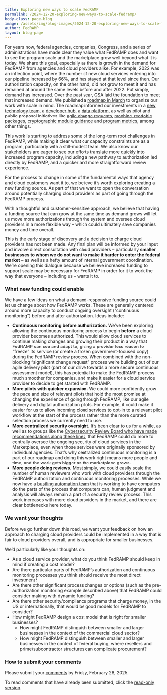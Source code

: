 ```yaml
---
title: Exploring new ways to scale FedRAMP
permalink: /2024-12-20-exploring-new-ways-to-scale-fedramp/
body-class: page-blog
image: /assets/img/blog-images/2024-12-20-exploring-new-ways-to-scale-fedramp.png
author: FedRAMP
layout: blog-page
---
```

For years now, federal agencies, companies, Congress, and a series of administrations have made clear they value what FedRAMP does and want to see the program scale and the marketplace grow well beyond what it is today. We share this goal, especially as there is growth in the demand for FedRAMP from agencies and cloud providers alike. 
For example, 2022 was an inflection point, where the number of new cloud services entering into our pipeline increased by 66%, and has stayed at that level since then. Our authorization capacity, on the other hand, did not grow to meet it and has remained at around the same levels before and after 2022. Put simply, demand has increased.
Over the past year, GSA laid the foundation to meet that increased demand. We published a <a href="https://www.fedramp.gov/2024-03-28-a-new-roadmap-for-fedramp/" target="_blank" rel="noopener noreferrer">roadmap in March</a> to organize our work with scale in mind. The roadmap informed our investments in a <a href="https://www.fedramp.gov/team/" target="_blank" rel="noopener noreferrer">new technology team</a>, a <a href="https://automate.fedramp.gov/" target="_blank" rel="noopener noreferrer">developer hub</a>, a <a href="https://www.fedramp.gov/2024-09-03-the-missing-piece-of-our-modernization-puzzle-the-fedramp-platform/" target="_blank" rel="noopener noreferrer">data platform</a>, as well as pilot and public proposal initiatives like <a href="https://www.fedramp.gov/2024-09-27-agile-delivery-pilot-update/" target="_blank" rel="noopener noreferrer">agile change requests</a>, <a href="https://www.fedramp.gov/2024-08-28-digital-authorization-pilot/" target="_blank" rel="noopener noreferrer">machine-readable packages</a>, <a href="https://www.fedramp.gov/2024-08-09-strengthening-the-use-of-cryptography-to-secure-federal-cloud-systems/" target="_blank" rel="noopener noreferrer">cryptographic module guidance</a> and <a href="https://www.fedramp.gov/2024-07-30-fedramps-metrics-for-public-comment/" target="_blank" rel="noopener noreferrer">program metrics</a>, among other things.

This work is starting to address some of the long-term root challenges in FedRAMP, while making it clear what our capacity constraints are as a program, particularly with a still-modest team. We also know our stakeholders are eager to see our efforts translate more quickly into increased program capacity, including a new pathway to authorization led directly by FedRAMP, and a quicker and more straightforward review experience.

For the process to change in some of the fundamental ways that agency and cloud customers want it to, we believe it’s worth exploring creating a new funding source. As part of that we want to open the conversation around potentially charging cloud providers as part of going through the FedRAMP process. 

With a thoughtful and customer-sensitive approach, we believe that having a funding source that can grow at the same time as demand grows will let us move more authorizations through the system and oversee cloud providers in a more flexible way – which could ultimately save companies money and time overall.

This is the early stage of discovery and a decision to charge cloud providers has not been made. Any final plan will be informed by your input and involve direct consultation with cloud providers – particularly **smaller businesses to whom we do not want to make it harder to enter the federal market** – as well as a hefty amount of internal government coordination. We’re opening this dialogue because we believe increased funding to support scale may be necessary for FedRAMP in order for it to work the way that everyone – including us – wants it to.

<h3>What new funding could enable</h3>
We have a few ideas on what a demand-responsive funding source could let us change about how FedRAMP works. These are generally centered around more capacity to conduct ongoing oversight (“continuous monitoring”) before and after authorization. Ideas include:

- **Continuous monitoring before authorization.** We’ve been exploring allowing the continuous monitoring process to begin **before** a cloud provider becomes authorized. This would allow cloud services to continue making changes and growing their product in a way that FedRAMP can see and adapt to, giving a provider less reason to “freeze” its service (or create a frozen government-focused copy) during the FedRAMP review process. When combined with the non-blocking “significant change request” process we’re building out of our agile delivery pilot (part of our drive towards a more secure continuous assessment model), this has potential to make the FedRAMP process much smoother for companies, and make it easier for a cloud service provider to decide to get started with FedRAMP.
- **More pilots with quicker expansion.** We could more confidently grow the pace and size of relevant pilots that hold the most promise at changing the experience of going through FedRAMP, like our agile delivery and digital authorization pilots. For example, it could make it easier for us to allow incoming cloud services to opt-in to a relevant pilot workflow at the start of the process rather than the more curated selection process we currently need to use.
- **More centralized security oversight.** It’s been clear to us for a while, as well as to groups like the <a href="https://www.cisa.gov/sites/default/files/2024-04/CSRB_Review_of_the_Summer_2023_MEO_Intrusion_Final_508c.pdf" target="_blank" rel="noopener noreferrer">Cybersecurity Review Board who have made recommendations along these lines</a>, that FedRAMP could do more to centrally oversee the ongoing security of cloud services in the Marketplace, even when those services were originally sponsored by individual agencies. That’s why centralized continuous monitoring is a part of our roadmap and doing this work right means more people and time, and the work gets bigger as the marketplace grows.
- **More people doing reviews.** Most simply, we could easily scale the number of human reviewers who work with cloud providers through the FedRAMP authorization and continuous monitoring processes. While we now have a <a href="https://github.com/GSA/fedramp-automation/issues" target="_blank" rel="noopener noreferrer">bustling automation team</a> that is working to have computers do the parts of the process that computers can, human judgment and analysis will always remain a part of a security review process. This work increases with more cloud providers in the market, and there are clear bottlenecks here today.

<h3>We want your thoughts</h3>
Before we go further down this road, we want your feedback on how an approach to charging cloud providers could be implemented in a way that is fair to cloud providers overall, and is appropriate for smaller businesses. 

We’d particularly like your thoughts on: 
- As a cloud service provider, what do you think FedRAMP should keep in mind if creating a cost model?
- Are there particular parts of FedRAMP’s authorization and continuous monitoring processes you think should receive the most direct investment?
- Are there other significant process changes or options (such as the pre-authorization monitoring example described above) that FedRAMP could consider making with dynamic funding?
- Are there other security/compliance programs that charge money, in the US or internationally, that would be good models for FedRAMP to consider?
- How might FedRAMP design a cost model that is right for smaller businesses?
  - How might FedRAMP distinguish between smaller and larger businesses in the context of the commercial cloud sector?
  - How might FedRAMP distinguish between smaller and larger businesses in the context of federal buying, where resellers and prime/subcontractor structures can complicate procurement?

<h3>How to submit your comments</h3>
Please submit your <a href="https://app.smartsheetgov.com/b/form/6aaf70211bb9471fad1de6048aaeda53" target="_blank" rel="noopener noreferrer">comments</a> by Friday, February 28, 2025.

To read comments that have already been submitted, click the <a href="https://app.smartsheetgov.com/b/publish?EQBCT=da8dd7d08d714e339942a2fe4332d8a8" target="_blank" rel="noopener noreferrer">read-only version</a>.
